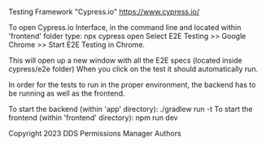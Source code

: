 Testing Framework "Cypress.io"
https://www.cypress.io/

To open Cypress.io Interface, in the command line and located within 'frontend' folder type: npx cypress open
Select E2E Testing >> Google Chrome >> Start E2E Testing in Chrome.

This will open up a new window with all the E2E specs (located inside cypress/e2e folder)
When you click on the test it should automatically run.

In order for the tests to run in the proper environment, the backend has to be running as well as the frontend.

To start the backend (within 'app' directory): ./gradlew run -t
To start the frontend (within 'frontend' directory): npm run dev

Copyright 2023 DDS Permissions Manager Authors
